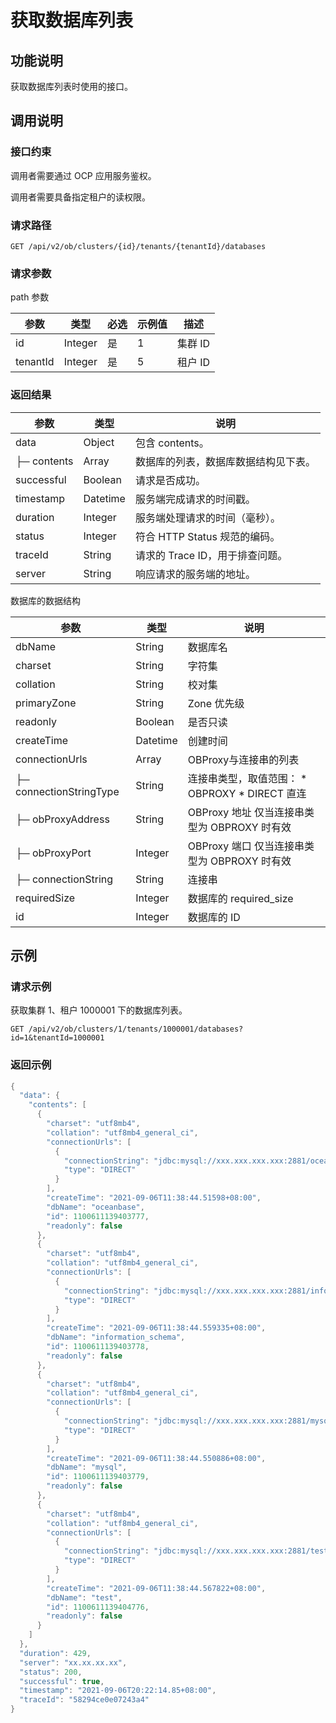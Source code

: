 获取数据库列表 
============================



功能说明 
-------------------------

获取数据库列表时使用的接口。

调用说明 
-------------------------

### 接口约束 

调用者需要通过 OCP 应用服务鉴权。

调用者需要具备指定租户的读权限。

### 请求路径 

`GET /api/v2/ob/clusters/{id}/tenants/{tenantId}/databases`

### 请求参数 

path 参数


|    参数    |   类型    | 必选 | 示例值 |  描述   |
|----------|---------|----|-----|-------|
| id       | Integer | 是  | 1   | 集群 ID |
| tenantId | Integer | 是  | 5   | 租户 ID |





### 返回结果 



|     参数      |    类型    |          说明           |
|-------------|----------|-----------------------|
| data        | Object   | 包含 contents。          |
| ├─ contents | Array    | 数据库的列表，数据库数据结构见下表。    |
| successful  | Boolean  | 请求是否成功。               |
| timestamp   | Datetime | 服务端完成请求的时间戳。          |
| duration    | Integer  | 服务端处理请求的时间（毫秒）。       |
| status      | Integer  | 符合 HTTP Status 规范的编码。 |
| traceId     | String   | 请求的 Trace ID，用于排查问题。  |
| server      | String   | 响应请求的服务端的地址。          |



数据库的数据结构


|           参数            |    类型    |                                                                    说明                                                                     |
|-------------------------|----------|-------------------------------------------------------------------------------------------------------------------------------------------|
| dbName                  | String   | 数据库名                                                                                                                                      |
| charset                 | String   | 字符集                                                                                                                                       |
| collation               | String   | 校对集                                                                                                                                       |
| primaryZone             | String   | Zone 优先级                                                                                                                                  |
| readonly                | Boolean  | 是否只读                                                                                                                                      |
| createTime              | Datetime | 创建时间                                                                                                                                      |
| connectionUrls          | Array    | OBProxy与连接串的列表                                                                                                                            |
| ├─ connectionStringType | String   | 连接串类型，取值范围： * OBPROXY   * DIRECT 直连    |
| ├─ obProxyAddress       | String   | OBProxy 地址 仅当连接串类型为 OBPROXY 时有效                                                                                           |
| ├─ obProxyPort          | Integer  | OBProxy 端口 仅当连接串类型为 OBPROXY 时有效                                                                                           |
| ├─ connectionString     | String   | 连接串                                                                                                                                       |
| requiredSize            | Integer  | 数据库的 required_size                                                                                                                        |
| id                      | Integer  | 数据库的 ID                                                                                                                                   |



示例 
-----------------------

### 请求示例 

获取集群 1、租户 1000001 下的数据库列表。

`GET /api/v2/ob/clusters/1/tenants/1000001/databases?id=1&tenantId=1000001`

### 返回示例 

```java
{
  "data": {
    "contents": [
      {
        "charset": "utf8mb4",
        "collation": "utf8mb4_general_ci",
        "connectionUrls": [
          {
            "connectionString": "jdbc:mysql://xxx.xxx.xxx.xxx:2881/oceanbase",
            "type": "DIRECT"
          }
        ],
        "createTime": "2021-09-06T11:38:44.51598+08:00",
        "dbName": "oceanbase",
        "id": 1100611139403777,
        "readonly": false
      },
      {
        "charset": "utf8mb4",
        "collation": "utf8mb4_general_ci",
        "connectionUrls": [
          {
            "connectionString": "jdbc:mysql://xxx.xxx.xxx.xxx:2881/information_schema",
            "type": "DIRECT"
          }
        ],
        "createTime": "2021-09-06T11:38:44.559335+08:00",
        "dbName": "information_schema",
        "id": 1100611139403778,
        "readonly": false
      },
      {
        "charset": "utf8mb4",
        "collation": "utf8mb4_general_ci",
        "connectionUrls": [
          {
            "connectionString": "jdbc:mysql://xxx.xxx.xxx.xxx:2881/mysql",
            "type": "DIRECT"
          }
        ],
        "createTime": "2021-09-06T11:38:44.550886+08:00",
        "dbName": "mysql",
        "id": 1100611139403779,
        "readonly": false
      },
      {
        "charset": "utf8mb4",
        "collation": "utf8mb4_general_ci",
        "connectionUrls": [
          {
            "connectionString": "jdbc:mysql://xxx.xxx.xxx.xxx:2881/test",
            "type": "DIRECT"
          }
        ],
        "createTime": "2021-09-06T11:38:44.567822+08:00",
        "dbName": "test",
        "id": 1100611139404776,
        "readonly": false
      }
    ]
  },
  "duration": 429,
  "server": "xx.xx.xx.xx",
  "status": 200,
  "successful": true,
  "timestamp": "2021-09-06T20:22:14.85+08:00",
  "traceId": "58294ce0e07243a4"
}
```


